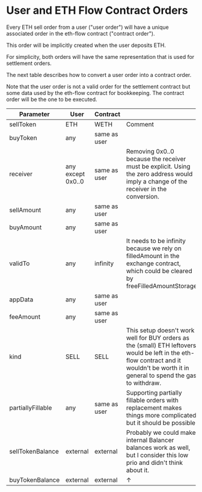 # User and ETH Flow Contract Orders

Every ETH sell order from a user ("user order") will have a unique associated order in the eth-flow contract ("contract order").

This order will be implicitly created when the user deposits ETH.

For simplicity, both orders will have the same representation that is used for settlement orders.

The next table describes how to convert a user order into a contract order.

Note that the user order is not a valid order for the settlement contract but some data used by the eth-flow contract for bookkeeping. The contract order will be the one to be executed.

<table data-header-hidden><thead><tr><th>Parameter</th><th>User</th><th>Contract</th><th data-hidden></th></tr></thead><tbody><tr><td>sellToken</td><td>ETH</td><td>WETH</td><td>Comment</td></tr><tr><td>buyToken</td><td>any</td><td>same as user</td><td> </td></tr><tr><td>receiver</td><td>any except 0x0..0</td><td>same as user</td><td>Removing 0x0..0 because the receiver must be explicit. Using the zero address would imply a change of the receiver in the conversion.</td></tr><tr><td>sellAmount</td><td>any</td><td>same as user</td><td> </td></tr><tr><td>buyAmount</td><td>any</td><td>same as user</td><td> </td></tr><tr><td>validTo</td><td>any</td><td>infinity</td><td>It needs to be infinity because we rely on filledAmount in the exchange contract, which could be cleared by freeFilledAmountStorage.</td></tr><tr><td>appData</td><td>any</td><td>same as user</td><td> </td></tr><tr><td>feeAmount</td><td>any</td><td>same as user</td><td> </td></tr><tr><td>kind</td><td>SELL</td><td>SELL</td><td>This setup doesn't work well for BUY orders as the (small) ETH leftovers would be left in the eth-flow contract and it wouldn't be worth it in general to spend the gas to withdraw.</td></tr><tr><td>partiallyFillable</td><td>any</td><td>same as user</td><td>Supporting partially fillable orders with replacement makes things more complicated, but it should be possible.</td></tr><tr><td>sellTokenBalance</td><td>external</td><td>external</td><td>Probably we could make internal Balancer balances work as well, but I consider this low prio and didn't think about it.</td></tr><tr><td>buyTokenBalance</td><td>external</td><td>external</td><td>↑</td></tr></tbody></table>
